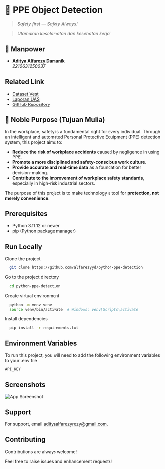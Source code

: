 # 🦺 **PPE Object Detection**

> _Safety first — Safety Always!_

> _Utamakan keselamatan dan kesehatan kerja!_

## 👋 Manpower

- [**Aditya Alfarezy Damanik**](https://www.github.com/)  
  _2210631250037_

## Related Link

- [Dataset Vest](https://universe.roboflow.com/mainel/vest-cye3g)
- [Laporan UAS](https://docs.google.com/document/d/1Af-wU06vOFDZHdqPS0KJ_9QTKGA6iUvTd2lBjKeU0wA/edit?usp=sharing)
- [GitHub Repository](https://github.com/alfarezyyd/python-ppe-detection)

## 🌟 Noble Purpose (Tujuan Mulia)

In the workplace, safety is a fundamental right for every individual. Through an intelligent and automated Personal Protective Equipment (PPE) detection system, this project aims to:

- **Reduce the risk of workplace accidents** caused by negligence in using PPE.
- **Promote a more disciplined and safety-conscious work culture.**
- **Provide accurate and real-time data** as a foundation for better decision-making.
- **Contribute to the improvement of workplace safety standards**, especially in high-risk industrial sectors.

The purpose of this project is to make technology a tool for **protection, not merely convenience**.

## Prerequisites

- Python 3.11.12 or newer
- pip (Python package manager)

## Run Locally

Clone the project

```bash
  git clone https://github.com/alfarezyyd/python-ppe-detection
```

Go to the project directory

```bash
  cd python-ppe-detection
```

Create virtual environment

```bash
  python -m venv venv
  source venv/bin/activate  # Windows: venv\Scripts\activate
```

Install dependencies

```bash
  pip install -r requirements.txt
```

## Environment Variables

To run this project, you will need to add the following environment variables to your .env file

`API_KEY`

## Screenshots

![App Screenshot]()

## Support

For support, email adityaalfarezyrezy@gmail.com.

## Contributing

Contributions are always welcome!

Feel free to raise issues and enhancement requests!

